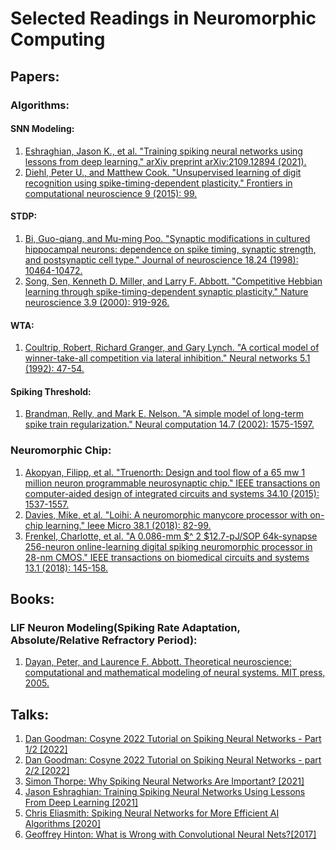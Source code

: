 # Selected Readings in Neuromorphic Computing
## Papers:
### Algorithms:
#### SNN Modeling:
1. [Eshraghian, Jason K., et al. "Training spiking neural networks using lessons from deep learning." arXiv preprint arXiv:2109.12894 (2021).](https://arxiv.org/pdf/2109.12894.pdf)
2. [Diehl, Peter U., and Matthew Cook. "Unsupervised learning of digit recognition using spike-timing-dependent plasticity." Frontiers in computational neuroscience 9 (2015): 99.](https://www.frontiersin.org/articles/10.3389/fncom.2015.00099/full)
#### STDP:
1. [Bi, Guo-qiang, and Mu-ming Poo. "Synaptic modifications in cultured hippocampal neurons: dependence on spike timing, synaptic strength, and postsynaptic cell type." Journal of neuroscience 18.24 (1998): 10464-10472.](https://www.jneurosci.org/content/jneuro/18/24/10464.full.pdf)
2. [Song, Sen, Kenneth D. Miller, and Larry F. Abbott. "Competitive Hebbian learning through spike-timing-dependent synaptic plasticity." Nature neuroscience 3.9 (2000): 919-926.](https://www.nature.com/articles/nn0900_919)
#### WTA:
1. [Coultrip, Robert, Richard Granger, and Gary Lynch. "A cortical model of winner-take-all competition via lateral inhibition." Neural networks 5.1 (1992): 47-54.](https://www.researchgate.net/profile/Richard-Granger/publication/222066408_A_cortical_model_of_winner-take-all_competition_via_lateral_inhibition/links/5e0f58c7a6fdcc2837550904/A-cortical-model-of-winner-take-all-competition-via-lateral-inhibition.pdf)
#### Spiking Threshold:
1. [Brandman, Relly, and Mark E. Nelson. "A simple model of long-term spike train regularization." Neural computation 14.7 (2002): 1575-1597.](http://nelson.beckman.illinois.edu/pubs/Brandman_Nelson02.pdf)
### Neuromorphic Chip:
1. [Akopyan, Filipp, et al. "Truenorth: Design and tool flow of a 65 mw 1 million neuron programmable neurosynaptic chip." IEEE transactions on computer-aided design of integrated circuits and systems 34.10 (2015): 1537-1557.](https://redwood.berkeley.edu/wp-content/uploads/2021/08/Akopyan2015.pdf)
2. [Davies, Mike, et al. "Loihi: A neuromorphic manycore processor with on-chip learning." Ieee Micro 38.1 (2018): 82-99.](https://ieeexplore.ieee.org/stamp/stamp.jsp?arnumber=8259423&casa_token=lC7yFeUtNxEAAAAA:6M7DALvOP0yGMpufJncb1tBt9xFZ6KHxG7T_jY1sqDWp-xzI2klnmlDMflJW5Q1kKi_ZQo_4uF5MYg&tag=1)
3. [Frenkel, Charlotte, et al. "A 0.086-mm $^ 2 $12.7-pJ/SOP 64k-synapse 256-neuron online-learning digital spiking neuromorphic processor in 28-nm CMOS." IEEE transactions on biomedical circuits and systems 13.1 (2018): 145-158.](https://ieeexplore.ieee.org/stamp/stamp.jsp?arnumber=8528875)
## Books:
### LIF Neuron Modeling(Spiking Rate Adaptation, Absolute/Relative Refractory Period):
1. [Dayan, Peter, and Laurence F. Abbott. Theoretical neuroscience: computational and mathematical modeling of neural systems. MIT press, 2005.](https://drive.google.com/file/d/0B9bX852JMJ__YTYzNWQ0ZmItYmU0MS00NjZmLTk1MTYtZTQ0ZDVlNDMxMDJj/view?resourcekey=0-VbLeRG9RwR4WHuVI5sA1PQ)
## Talks:
1. [Dan Goodman: Cosyne 2022 Tutorial on Spiking Neural Networks - Part 1/2 [2022]](https://youtu.be/GTXTQ_sOxak)
2. [Dan Goodman: Cosyne 2022 Tutorial on Spiking Neural Networks - part 2/2 [2022]](https://youtu.be/rfck_p0JrIc)
3. [Simon Thorpe: Why Spiking Neural Networks Are Important? [2021]](https://youtu.be/8K5oc4y0Vas)
4. [Jason Eshraghian: Training Spiking Neural Networks Using Lessons From Deep Learning [2021]](https://youtu.be/zldal7b7sJ4)
5. [Chris Eliasmith: Spiking Neural Networks for More Efficient AI Algorithms [2020]](https://youtu.be/PeW-TN3P1hk)
6. [Geoffrey Hinton: What is Wrong with Convolutional Neural Nets?[2017]](https://youtu.be/Jv1VDdI4vy4)
